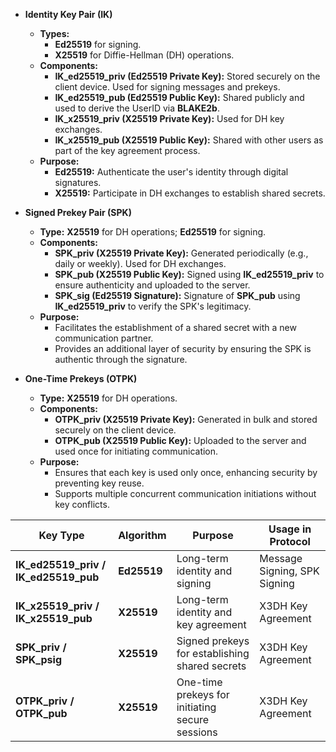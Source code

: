 - **Identity Key Pair (IK)**
    
    - **Types:**
        - **Ed25519** for signing.
        - **X25519** for Diffie-Hellman (DH) operations.
    - **Components:**
        - **IK_ed25519_priv (Ed25519 Private Key):** Stored securely on the client device. Used for signing messages and prekeys.
        - **IK_ed25519_pub (Ed25519 Public Key):** Shared publicly and used to derive the UserID via **BLAKE2b**.
        - **IK_x25519_priv (X25519 Private Key):** Used for DH key exchanges.
        - **IK_x25519_pub (X25519 Public Key):** Shared with other users as part of the key agreement process.
    - **Purpose:**
        - **Ed25519:** Authenticate the user's identity through digital signatures.
        - **X25519:** Participate in DH exchanges to establish shared secrets.


- **Signed Prekey Pair (SPK)**
    
    - **Type:** **X25519** for DH operations; **Ed25519** for signing.
    - **Components:**
        - **SPK_priv (X25519 Private Key):** Generated periodically (e.g., daily or weekly). Used for DH exchanges.
        - **SPK_pub (X25519 Public Key):** Signed using **IK_ed25519_priv** to ensure authenticity and uploaded to the server.
        - **SPK_sig (Ed25519 Signature):** Signature of **SPK_pub** using **IK_ed25519_priv** to verify the SPK's legitimacy.
    - **Purpose:**
        - Facilitates the establishment of a shared secret with a new communication partner.
        - Provides an additional layer of security by ensuring the SPK is authentic through the signature.


- **One-Time Prekeys (OTPK)**
    
    - **Type:** **X25519** for DH operations.
    - **Components:**
        - **OTPK_priv (X25519 Private Key):** Generated in bulk and stored securely on the client device.
        - **OTPK_pub (X25519 Public Key):** Uploaded to the server and used once for initiating communication.
    - **Purpose:**
        - Ensures that each key is used only once, enhancing security by preventing key reuse.
        - Supports multiple concurrent communication initiations without key conflicts.


| **Key Type**                         | **Algorithm** | **Purpose**                                     | **Usage in Protocol**        |
| ------------------------------------ | ------------- | ----------------------------------------------- | ---------------------------- |
| **IK_ed25519_priv / IK_ed25519_pub** | **Ed25519**   | Long-term identity and signing                  | Message Signing, SPK Signing |
| **IK_x25519_priv / IK_x25519_pub**   | **X25519**    | Long-term identity and key agreement            | X3DH Key Agreement           |
| **SPK_priv / SPK_psig**              | **X25519**    | Signed prekeys for establishing shared secrets  | X3DH Key Agreement           |
| **OTPK_priv / OTPK_pub**             | **X25519**    | One-time prekeys for initiating secure sessions | X3DH Key Agreement           |

